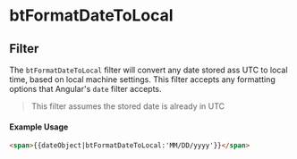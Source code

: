 # btFormatDateToLocal

## Filter

The `btFormatDateToLocal` filter will convert any date stored ass UTC to
local time, based on local machine settings. This filter accepts any
formatting options that Angular's `date` filter accepts.

> This filter assumes the stored date is already in UTC

#### Example Usage
```html
<span>{{dateObject|btFormatDateToLocal:'MM/DD/yyyy'}}</span>
```
